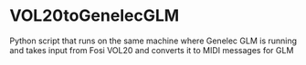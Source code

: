 # VOL20toGenelecGLM
Python script that runs on the same machine where Genelec GLM is running and takes input from Fosi VOL20 and converts it to MIDI messages for GLM
